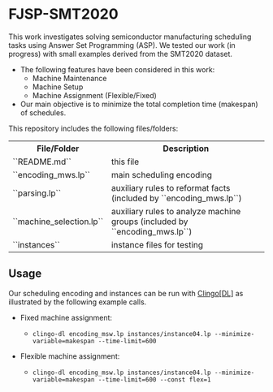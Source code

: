 # FJSP-SMT2020

<!--Flexible Job-shop Scheduling for Semiconductor Manufacturing with Hybrid ASP-->

This work investigates solving semiconductor manufacturing scheduling tasks using Answer Set Programming (ASP). We tested our work (in progress) with small examples derived from the SMT2020 dataset.

- The following features have been considered in this work:
  - Machine Maintenance
  - Machine Setup
  - Machine Assignment (Flexible/Fixed)
- Our main objective is to minimize the total completion time (makespan) of schedules.

<!---This work has been submitted to PADL 2023 (https://popl23.sigplan.org/home/PADL-2023).-->

This repository includes the following files/folders:

<table>
<tr><th>File/Folder</th><th>Description</th></tr>
<tr><td>``README.md``</td><td>this file</td></tr>
<tr><td>``encoding_mws.lp``</td><td>main scheduling encoding</td></tr>
<tr><td>``parsing.lp``</td><td>auxiliary rules to reformat facts (included by ``encoding_mws.lp``)</td></tr>
<tr><td>``machine_selection.lp``</td><td>auxiliary rules to analyze machine groups (included by ``encoding_mws.lp``)</td></tr>
<tr><td>``instances``</td><td>instance files for testing</td></tr>
</table>

<!--
## Prerequisites

- [Python3](https://www.python.org/downloads/)
 - [Clingo](https://potassco.org/clingo/)
- [Clingo[DL]](https://potassco.org/labs/clingodl/)
-->

## Usage

Our scheduling encoding and instances can be run with [Clingo[DL]](https://potassco.org/labs/clingodl/) as illustrated by the following example calls.

- Fixed machine assignment:
  - ``clingo-dl encoding_msw.lp instances/instance04.lp --minimize-variable=makespan --time-limit=600``

- Flexible machine assignment:
  - ``clingo-dl encoding_msw.lp instances/instance04.lp --minimize-variable=makespan --time-limit=600 --const flex=1``
